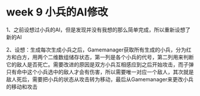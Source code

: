 # week 9 小兵的AI修改

1、之前设想过小兵的AI，但是发现并没有我想的那么简单完成，所以重新设想了新的AI

2、设想：生成每次生成小兵之后，Gamemanager获取所有生成的小兵，分为红方和白方，用两个二维数组储存状态，第一列是各个小兵的代号，第二列用来判断它的敌人是否死亡。需要改进的原因是双方小兵互相感应到之后开始攻击，而子弹只有命中这个小兵选中的敌人才会有伤害，所以需要唯一对应一个敌人，其次就是敌人死后，需要把小兵的状态从攻击转为移动，最后从Gamemanager来更改小兵的移动和攻击